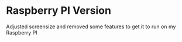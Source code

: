 # Raspberry PI Version
Adjusted screensize and removed some features to get it to run on my Raspberry PI
